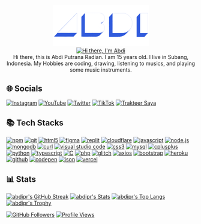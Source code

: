 <p align="center">
<img src="/assets/abdipr.png" alt="abdipr" width="256"><br>
<a href="https://github.com/abdipr" target="_blank">
  <img src="https://readme-typing-svg.demolab.com?font=Fira+Code&pause=1000&color=335DDD&center=true&vCenter=true&random=false&width=435&lines=Hi+there!+I'm+Abdi;I+am+a+programmer;I+do+anything+interesting;Connect+with+me!" alt="Hi there, I'm Abdi"></a><br>
Hi there, this is Abdi Putrana Radian. I am 15 years old. I live in Subang, Indonesia. My Hobbies are coding, drawing, listening to musics, and playing some music instruments.
</p>

<h2>🌐 Socials</h2>
<a href="https://instagram.com/abdiputranar" target="_blank"><img src="https://img.shields.io/badge/Instagram-%23E4405F.svg?logo=Instagram&logoColor=white" alt="Instagram"></a>
<a href="https://youtube.com/@abdipr" target="_blank"><img src="https://img.shields.io/badge/YouTube-%23FF0000.svg?logo=YouTube&logoColor=white" alt="YouTube"></a>
<a href="https://twitter.com/abdiputranar" target="_blank"><img src="https://img.shields.io/badge/X-%23000000.svg?logo=X&logoColor=white" alt="Twitter"></a>
<a href="https://www.tiktok.com/@abdiputranar" target="_blank"><img src="https://img.shields.io/badge/TikTok-%23000000.svg?logo=TikTok&logoColor=white" alt="TikTok"></a>
<a href="https://trakteer.id/abdipr" target="_blank"><img id="wse-buttons-preview" src="https://cdn.trakteer.id/images/embed/trbtn-red-1.png?date=18-11-2023" height="30" style="border: 0px; height: 30px;" alt="Trakteer Saya"></a>

<h2>📚 Tech Stacks</h2>
<a href='https://www.npmjs.com' target="_blank"><img alt='npm' src='https://img.shields.io/badge/npm-100000?style=flat-square&logo=npm&logoColor=white&labelColor=CB3837&color=CB3837'/></a>
<a href='https://git-scm.com/' target="_blank"><img alt='git' src='https://img.shields.io/badge/Git-100000?style=flat-square&logo=git&logoColor=white&labelColor=F05032&color=F05032'/></a>
<a href='https://www.w3.org/html/logo/' target="_blank"><img alt='html5' src='https://img.shields.io/badge/HTML5-100000?style=flat-square&logo=html5&logoColor=white&labelColor=E34F26&color=E34F26'/></a>
<a href='https://figma.com' target="_blank"><img alt='figma' src='https://img.shields.io/badge/Figma-100000?style=flat-square&logo=figma&logoColor=white&labelColor=F24E1E&color=F24E1E'/></a>
<a href='https://replit.com' target="_blank"><img alt='replit' src='https://img.shields.io/badge/Replit-100000?style=flat-square&logo=replit&logoColor=white&labelColor=F26207&color=F26207'/></a>
<a href='https://cloudflare.com' target="_blank"><img alt='cloudflare' src='https://img.shields.io/badge/Cloudflare-100000?style=flat-square&logo=cloudflare&logoColor=FFFFFF&labelColor=F38020&color=F38020'/></a>
<a href=''><img alt='javascript' src='https://img.shields.io/badge/Javascript-100000?style=flat-square&logo=javascript&logoColor=F7DF1E&labelColor=000000&color=F7DF1E'/></a>
<a href='https://nodejs.org' target="_blank"><img alt='node.js' src='https://img.shields.io/badge/Node.js-100000?style=flat-square&logo=node.js&logoColor=FFFFFF&labelColor=339933&color=339933'/></a>
<a href='https://mongodb.com' target="_blank"><img alt='mongodb' src='https://img.shields.io/badge/MongoDB-100000?style=flat-square&logo=mongodb&logoColor=FFFFFF&labelColor=47A248&color=47A248'/></a>
<a href='https://curl.haxx.se' target="_blank"><img alt='curl' src='https://img.shields.io/badge/cURL-100000?style=flat-square&logo=curl&logoColor=FFFFFF&labelColor=073551&color=073551'/></a>
<a href='https://code.visualstudio.com/' target="_blank"><img alt='visual studio code' src='https://img.shields.io/badge/VSCode-100000?style=flat-square&logo=visual studio code&logoColor=FFFFFF&labelColor=007ACC&color=007ACC'/></a>
<a href=''><img alt='css3' src='https://img.shields.io/badge/CSS3-100000?style=flat-square&logo=css3&logoColor=FFFFFF&labelColor=1572B6&color=1572B6'/></a>
<a href='https://mysql.com' target="_blank"><img alt='mysql' src='https://img.shields.io/badge/MySQL-100000?style=flat-square&logo=mysql&logoColor=FFFFFF&labelColor=4479A1&color=4479A1'/></a>
<a href='' target="_blank"><img alt='cplusplus' src='https://img.shields.io/badge/C++-100000?style=flat-square&logo=cplusplus&logoColor=FFFFFF&labelColor=00599C&color=00599C'/></a>
<a href='https://python.org' target="_blank"><img alt='python' src='https://img.shields.io/badge/Python-100000?style=flat-square&logo=python&logoColor=FFFFFF&labelColor=3776AB&color=3776AB'/></a>
<a href=''><img alt='typescript' src='https://img.shields.io/badge/TypeScript-100000?style=flat-square&logo=typescript&logoColor=FFFFFF&labelColor=3178C6&color=3178C6'/></a>
<a href='' target="_blank"><img alt='C' src='https://img.shields.io/badge/C-100000?style=flat-square&logo=C&logoColor=FFFFFF&labelColor=A8B9CC&color=A8B9CC'/></a>
<a href='https://php.net' target="_blank"><img alt='php' src='https://img.shields.io/badge/PHP-100000?style=flat-square&logo=php&logoColor=FFFFFF&labelColor=777BB4&color=777BB4'/></a>
<a href='https://glitch.com' target="_blank"><img alt='glitch' src='https://img.shields.io/badge/Glitch-100000?style=flat-square&logo=glitch&logoColor=FFFFFF&labelColor=3333FF&color=3333FF'/></a>
<a href='https://axios-http.com' target="_blank"><img alt='axios' src='https://img.shields.io/badge/Axios-100000?style=flat-square&logo=axios&logoColor=FFFFFF&labelColor=5A29E4&color=5A29E4'/></a>
<a href='https://getbootstrap.com/' target="_blank"><img alt='bootstrap' src='https://img.shields.io/badge/Bootstrap-100000?style=flat-square&logo=bootstrap&logoColor=FFFFFF&labelColor=7952B3&color=7952B3'/></a>
<a href='https://heroku.com/' target="_blank"><img alt='heroku' src='https://img.shields.io/badge/Heroku-100000?style=flat-square&logo=heroku&logoColor=FFFFFF&labelColor=430098&color=430098'/></a>
<a href='https://github.com/' target="_blank"><img alt='github' src='https://img.shields.io/badge/GitHub-100000?style=flat-square&logo=github&logoColor=FFFFFF&labelColor=181717&color=181717'/></a>
<a href='https://codepen.io/' target="_blank"><img alt='codepen' src='https://img.shields.io/badge/CodePen-100000?style=flat-square&logo=codepen&logoColor=FFFFFF&labelColor=000000&color=000000'/></a>
<a href='https://json.org' target="_blank"><img alt='json' src='https://img.shields.io/badge/JSON-100000?style=flat-square&logo=json&logoColor=FFFFFF&labelColor=000000&color=000000'/></a>
<a href='https://vercel.com' target="_blank"><img alt='vercel' src='https://img.shields.io/badge/Vercel-100000?style=flat-square&logo=vercel&logoColor=FFFFFF&labelColor=000000&color=000000'/></a>

<h2>📊 Stats</h2>
<a href=''><img src="https://streak-stats.demolab.com/?user=abdipr&theme=github-dark-blue" alt="abdipr's GitHub Streak"></a>
<a href=''><img src="https://github-readme-stats.vercel.app/api?username=abdipr&layout=compact&theme=github_dark&show_icons=true" alt="abdipr's Stats"></a>
<a href=''><img src="https://github-readme-stats.vercel.app/api/top-langs/?username=abdipr&layout=compact&theme=github_dark&show_icons=true" alt="abdipr's Top Langs"></a>
<a href=''><img src="https://github-profile-trophy.vercel.app/?username=abdipr&theme=tokyonight" alt="abdipr's Trophy"></a>

<a href='https://github.com/abdipr' target="_blank"><img src="https://img.shields.io/github/followers/abdipr?style=flat-square&color=335DDD" alt="GitHub Followers"></a>
<a href='https://github.com/abdipr' target="_blank"><img src="https://komarev.com/ghpvc/?username=abdipr&style=flat-square" alt="Profile Views"></a>
